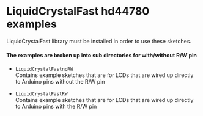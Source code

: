 LiquidCrystalFast hd44780 examples
=================================

LiquidCrystalFast library must be installed in order to use these sketches.<br>

#### The examples are broken up into sub directories for with/without R/W pin

* `LiquidCrystalFastnoRW`<br>
Contains example sketches that are for LCDs that are wired up directly to Arduino pins without the R/W pin

* `LiquidCrystalFastRW`<br>
Contains example sketches that are for LCDs that are wired up directly to Arduino pins with the R/W pin
